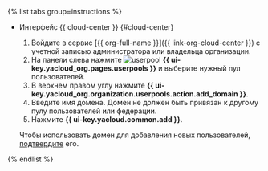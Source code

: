 {% list tabs group=instructions %}

- Интерфейс {{ cloud-center }} {#cloud-center}

  1. Войдите в сервис [{{ org-full-name }}]({{ link-org-cloud-center }}) с учетной записью администратора или владельца организации.
  1. На панели слева нажмите ![userpool](../../_assets/organization/userpool.svg) **{{ ui-key.yacloud_org.pages.userpools }}** и выберите нужный пул пользователей.
  1. В верхнем правом углу нажмите **{{ ui-key.yacloud_org.organization.userpools.action.add_domain }}**.
  1. Введите имя домена. Домен не должен быть привязан к другому пулу пользователей или федерации.
  1. Нажмите **{{ ui-key.yacloud.common.add }}**.

  Чтобы использовать домен для добавления новых пользователей, [подтвердите](../../organization/operations/user-pools/validate-domain.md) его.

{% endlist %}